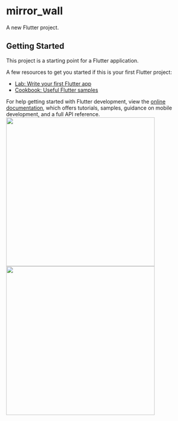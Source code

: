 # mirror_wall

A new Flutter project.

## Getting Started

This project is a starting point for a Flutter application.

A few resources to get you started if this is your first Flutter project:

- [Lab: Write your first Flutter app](https://docs.flutter.dev/get-started/codelab)
- [Cookbook: Useful Flutter samples](https://docs.flutter.dev/cookbook)

For help getting started with Flutter development, view the
[online documentation](https://docs.flutter.dev/), which offers tutorials,
samples, guidance on mobile development, and a full API reference.
<img src = "https://github.com/samirpadval9376/mirror_wall/assets/130815089/d62198ce-f05f-43a5-a159-fdb6a7cc5bab" height = "400"></img>
<img src = "https://github.com/samirpadval9376/mirror_wall/assets/130815089/bbd31790-847f-416d-9134-d08773b6d23f" height = "400"></img>
